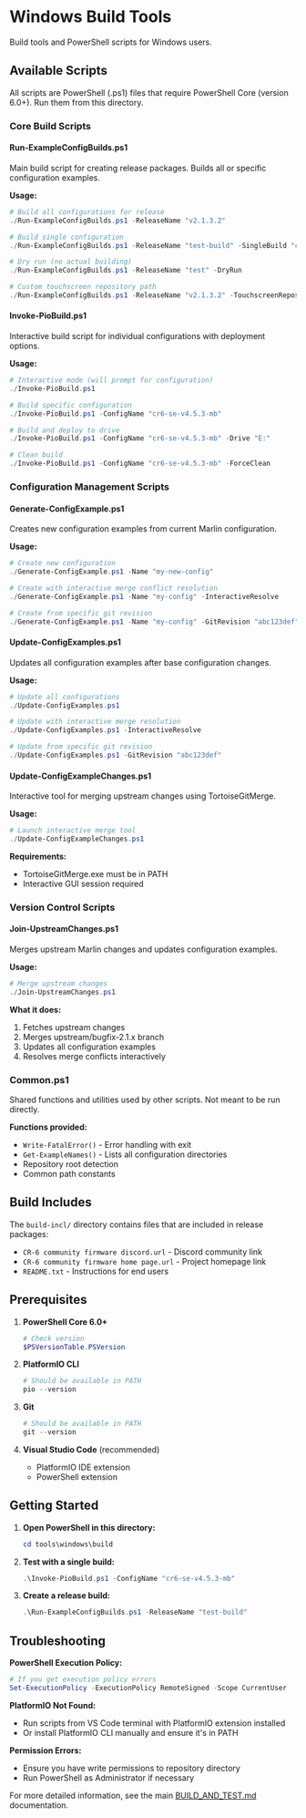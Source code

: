# Windows Build Tools

Build tools and PowerShell scripts for Windows users.

## Available Scripts

All scripts are PowerShell (.ps1) files that require PowerShell Core (version 6.0+). Run them from this directory.

### Core Build Scripts

#### Run-ExampleConfigBuilds.ps1
Main build script for creating release packages. Builds all or specific configuration examples.

**Usage:**
```powershell
# Build all configurations for release
./Run-ExampleConfigBuilds.ps1 -ReleaseName "v2.1.3.2"

# Build single configuration
./Run-ExampleConfigBuilds.ps1 -ReleaseName "test-build" -SingleBuild "cr6-se-v4.5.3-mb"

# Dry run (no actual building)
./Run-ExampleConfigBuilds.ps1 -ReleaseName "test" -DryRun

# Custom touchscreen repository path
./Run-ExampleConfigBuilds.ps1 -ReleaseName "v2.1.3.2" -TouchscreenRepositoryPath "C:\Dev\CR-6-Touchscreen"
```

#### Invoke-PioBuild.ps1
Interactive build script for individual configurations with deployment options.

**Usage:**
```powershell
# Interactive mode (will prompt for configuration)
./Invoke-PioBuild.ps1

# Build specific configuration
./Invoke-PioBuild.ps1 -ConfigName "cr6-se-v4.5.3-mb"

# Build and deploy to drive
./Invoke-PioBuild.ps1 -ConfigName "cr6-se-v4.5.3-mb" -Drive "E:"

# Clean build
./Invoke-PioBuild.ps1 -ConfigName "cr6-se-v4.5.3-mb" -ForceClean
```

### Configuration Management Scripts

#### Generate-ConfigExample.ps1
Creates new configuration examples from current Marlin configuration.

**Usage:**
```powershell
# Create new configuration
./Generate-ConfigExample.ps1 -Name "my-new-config"

# Create with interactive merge conflict resolution
./Generate-ConfigExample.ps1 -Name "my-config" -InteractiveResolve

# Create from specific git revision
./Generate-ConfigExample.ps1 -Name "my-config" -GitRevision "abc123def"
```

#### Update-ConfigExamples.ps1
Updates all configuration examples after base configuration changes.

**Usage:**
```powershell
# Update all configurations
./Update-ConfigExamples.ps1

# Update with interactive merge resolution
./Update-ConfigExamples.ps1 -InteractiveResolve

# Update from specific git revision
./Update-ConfigExamples.ps1 -GitRevision "abc123def"
```

#### Update-ConfigExampleChanges.ps1
Interactive tool for merging upstream changes using TortoiseGitMerge.

**Usage:**
```powershell
# Launch interactive merge tool
./Update-ConfigExampleChanges.ps1
```

**Requirements:**
- TortoiseGitMerge.exe must be in PATH
- Interactive GUI session required

### Version Control Scripts

#### Join-UpstreamChanges.ps1
Merges upstream Marlin changes and updates configuration examples.

**Usage:**
```powershell
# Merge upstream changes
./Join-UpstreamChanges.ps1
```

**What it does:**
1. Fetches upstream changes
2. Merges upstream/bugfix-2.1.x branch
3. Updates all configuration examples
4. Resolves merge conflicts interactively

### Common.ps1
Shared functions and utilities used by other scripts. Not meant to be run directly.

**Functions provided:**
- `Write-FatalError()` - Error handling with exit
- `Get-ExampleNames()` - Lists all configuration directories
- Repository root detection
- Common path constants

## Build Includes

The `build-incl/` directory contains files that are included in release packages:

- `CR-6 community firmware discord.url` - Discord community link
- `CR-6 community firmware home page.url` - Project homepage link  
- `README.txt` - Instructions for end users

## Prerequisites

1. **PowerShell Core 6.0+**
   ```powershell
   # Check version
   $PSVersionTable.PSVersion
   ```

2. **PlatformIO CLI**
   ```powershell
   # Should be available in PATH
   pio --version
   ```

3. **Git**
   ```powershell
   # Should be available in PATH
   git --version
   ```

4. **Visual Studio Code** (recommended)
   - PlatformIO IDE extension
   - PowerShell extension

## Getting Started

1. **Open PowerShell in this directory:**
   ```powershell
   cd tools\windows\build
   ```

2. **Test with a single build:**
   ```powershell
   .\Invoke-PioBuild.ps1 -ConfigName "cr6-se-v4.5.3-mb"
   ```

3. **Create a release build:**
   ```powershell
   .\Run-ExampleConfigBuilds.ps1 -ReleaseName "test-build"
   ```

## Troubleshooting

**PowerShell Execution Policy:**
```powershell
# If you get execution policy errors
Set-ExecutionPolicy -ExecutionPolicy RemoteSigned -Scope CurrentUser
```

**PlatformIO Not Found:**
- Run scripts from VS Code terminal with PlatformIO extension installed
- Or install PlatformIO CLI manually and ensure it's in PATH

**Permission Errors:**
- Ensure you have write permissions to repository directory
- Run PowerShell as Administrator if necessary

For more detailed information, see the main [BUILD_AND_TEST.md](../../../docs/development/repo_guidelines/BUILD_AND_TEST.md) documentation.
